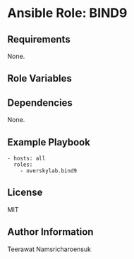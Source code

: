 # Ansible Role: BIND9


## Requirements

None.

## Role Variables



## Dependencies

None.

## Example Playbook

    - hosts: all
      roles:
        - overskylab.bind9


## License

MIT

## Author Information

Teerawat Namsricharoensuk
